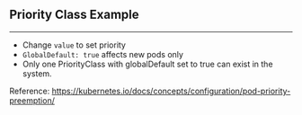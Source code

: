  ## Priority Class Example
---

- Change `value`  to set priority
- `GlobalDefault: true`   affects new pods only
- Only one PriorityClass with globalDefault set to true can exist in the system.

Reference: https://kubernetes.io/docs/concepts/configuration/pod-priority-preemption/



